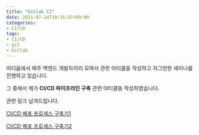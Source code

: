 ```yaml
---
title: "Gitlab CI"
date: 2021-07-14T10:35:07+09:00
categories:
- CI/CD
tags:
- CI/CD
- git
- Gitlab
---
```


미디움에서 매주 백엔드 개발자끼리 모여서 관련 아티클을 작성하고 자그만한 세미나를 진행하고 있습니다.

그 중에서 제가 **CI/CD 파이프라인 구축** 관련 아티클을 작성하였습니다.

관련 링크 남겨드립니다.

[CI/CD 배포 프로세스 구축기1](https://medium.com/monday-9-pm/ci-cd-%ED%94%84%EB%A1%9C%EC%84%B8%EC%8A%A4-%EA%B5%AC%EC%B6%95%EA%B8%B0-1-f9c91787df23)

[CI/CD 배포 프로세스 구축기2](https://medium.com/monday-9-pm/ci-cd-%ED%94%84%EB%A1%9C%EC%84%B8%EC%8A%A4-%EA%B5%AC%EC%B6%95%EA%B8%B0-2-f96b1217279e)